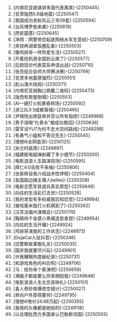 
1. [内塔尼亚胡演讲多国代表离席]-[2250445]
1. [甘肃陇西5.6级地震]-[2250547]
1. [我国成功发射风云三号08星]-[2250594]
1. [台风博罗依来袭]-[2250619]
1. [西安震感]-[2250645]
1. [净网：网警带您起底网络水军生意经]-[2250709]
1. [央视再调查饭圈乱象]-[2250503]
1. [像鸡排哥一样热爱生活]-[2250527]
1. [开着挖机游全国到云南了]-[2250577]
1. [后厨现炒代表菜系申请出战]-[2250710]
1. [张亮组合会师大师赛决赛]-[2250799]
1. [甘肃多地震感强烈]-[2250551]
1. [赴山海大结局]-[2250371]
1. [内塔尼亚胡胸口佩戴二维码]-[2250473]
1. [陇西有房屋倒塌]-[2250553]
1. [AI一键打火机黄昏转场]-[2250092]
1. [浙江队3:3成都蓉城]-[2250465]
1. [尹锡悦出席庭审并否认所有指控]-[2249968]
1. [男子误喝“化骨水”被成功救回]-[2250636]
1. [雷军谈YU7为何不走大空间路线]-[2249298]
1. [有勇气小姐和不答应先生]-[2250545]
1. [理想i6全网首测]-[2250125]
1. [米兰时装周]-[2249897]
1. [福建舰电磁弹射藏了多少细节]-[2250200]
1. [电影浪浪人生路演现场]-[2250595]
1. [拜仁4:0击败不来梅]-[2250806]
1. [张家辉自我介绍战术性停顿]-[2250404]
1. [各国路边摊主理人belike]-[2250208]
1. [电影志愿军铁道兵真实原型]-[2250848]
1. [向往的生活彩灯去世]-[2250528]
1. [我的发型有多权威我后知后觉]-[2249984]
1. [被哈基米版打火机萌到了]-[2250262]
1. [汪苏泷福州演唱会]-[2250176]
1. [鞠婧祎千金感小黑裙造型拿捏]-[2249954]
1. [向往的生活开播]-[2249924]
1. [鸡排哥演我的工作状态]-[2248973]
1. [DojaCat入驻抖音]-[2250246]
1. [旧警察故事敬礼杀]-[2250035]
1. [国庆我就要尽兴玩]-[2249901]
1. [许我耀眼热度破纪录]-[2250731]
1. [和游戏角色的AI合照]-[2249706]
1. [马：给你来个表演吧]-[2250659]
1. [满脑子都是要么你来拥抱我]-[2249648]
1. [电影浪浪人生北京首映礼]-[2250101]
1. [喜人奇妙夜爆改空城计]-[2250027]
1. [奔向户外穿搭要帅]-[2249795]
1. [理想i6售价24.98万起]-[2250355]
1. [我用的头像都是她拍的]-[2249118]
1. [以总理批西方多国承认巴勒斯坦国]-[2250555]